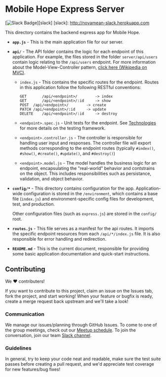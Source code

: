 Mobile Hope Express Server
==========================
[![Slack Badge](http://novamean-slack.herokuapp.com/badge.svg)][slack]
[slack]: http://novamean-slack.herokuapp.com

This directory contains the backend express app for Mobile Hope.



* **`app.js`** - This is the main application file for our server.

* **`api/`** - The API folder contains the logic for each endpoint
  of this application. For example, the files stored in the folder
  `server/api/users` contain logic relating to the `/api/users` endpoint.
  For more information about the Model-View-Controller pattern,
  [click here (Wikipedia on MVC)][wiki-mvc].

  [wiki-mvc]: https://en.wikipedia.org/wiki/Model%E2%80%93view%E2%80%93controller

  * `index.js` - This contains the specific routes for the endpoint.
      Routes in this application follow the following RESTful conventions:

      ```
      GET		/api/<endpoint>/		-> index
      GET		/api/<endpoint>/:id		-> show
      POST	/api/<endpoint>/		-> create
      PATCH	/api/<endpoint>/:id		-> update
      DELETE	/api/<endpoint>/:id		-> destroy
      ```
  * `<endpoint>.spec.js` - Unit tests for the endpoint. See
      [Technologies](#technologies) for more details on the testing framework.

  * `<endpoint>.controller.js` - The controller is responsible for
      handling user input and responses. The controller file will export
      methods corresponding to the endpoint routes (typically `#index()`,
      `#show()`, `#create()`, `#update()`, and `#destroy()`)

  * `<endpoint>.model.js` - The model handles the business logic for an
      endpoint, encapsulating the "real-world" behavior and contstrains on
      the object. This includes responsibilities such as persistance,
      validation, and object behavior.

* **`config/*`** - This directory contains configuration for the app.
    Application-wide configuration is stored in the `/environment`, which
    contains a base file (`index.js`) and environment-specific config files
    for development, test, and production.

    Other configuration files (such as `express.js`) are stored in the
    `config/` root.

* **`routes.js`** - This file serves as a manifest for the api routes. It
    imports the specific endpoint resources from each `/api/*/index.js` file.
    It is also responsible for error handling and redirection.

* **`README.md`** - This is the current document, responsible for providing
    some basic application documentation and quick-start instructions.




Contributing
------------

We ♥ contributers!

If you want to contribute to this project, claim an issue
on the Issues tab, fork the project, and start working! When your feature
or bugfix is ready, create a merge request back upstream and we'll
take a look!

### Communication

We manage our issues/planning through GitHub Issues. To come to one of
the group meetings, check out our [Meetup schedule][novamean].
To join the conversation, join our team [Slack channel][novamean-slack].

[novamean]:       http://www.meetup.com/NOVA-MEAN/
[novamean-slack]: http://novamean-slack.herokuapp.com/

### Guidelines

In general, try to keep your code neat and readable, make sure the test suite
passes before creating a pull request, and we'd appreciate test coverage for
new features/bug fixes!
